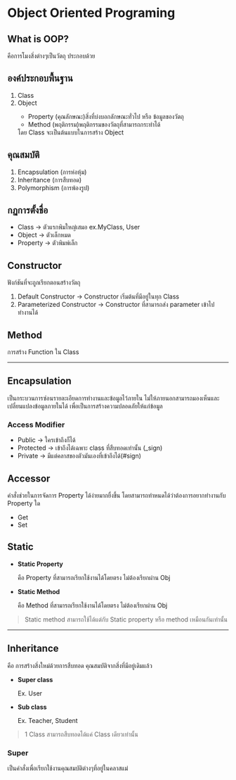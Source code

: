 # Object Oriented Programing

## What is OOP?
คือการโมงสิ่งต่างๆเป็นวัตถุ ประกอบด้วย

## องค์ประกอบพื้นฐาน
<ol>
  <li>Class</li>
  <li>Object</li>
    <ul>
      <li>Property (คุณลักษณะ)สิ่งที่บ่งบอกลักษณะทั่วไป หรือ ข้อมูลของวัตถุ</li>
      <li>Method (พฤติกรรม)พฤติกรรมของวัตถุที่สามารถกระทำได้</li>
    </ul>
    โดย Class จะเป็นต้นแบบในการสร้าง Object
</ol>

## คุณสมบัติ
<ol>
  <li>Encapsulation (การห่อหุ้ม)</li>
  <li>Inheritance (การสืบทอด)</li>
  <li>Polymorphism (การพ้องรูป)</li>
</ol>

## กฏการตั้งชื่อ
<ul>
  <li>Class -> ตัวแรกพิมใหญ๋เสมอ ex.MyClass, User</li>
  <li>Object -> ตัวเล็กหมด</li>
  <li>Property -> ตัวพิมพ์เล็ก</li>
</ul>

## Constructor
ฟังก์ชันที่จะถูกเรียกตอนสร้างวัตถุ
<ol>
  <li>Default Constructor -> Constructor เริ่มต้นที่มีอยู่ในทุก Class</li>
  <li>Parameterized Constructor -> Constructor ที่สามารถส่ง parameter เข้าไปทำงานได้</li>
</ol>

## Method
การสร้าง Function ใน Class

---

## Encapsulation
เป็นกระบวนการซ่อนรายละเอียดการทำงานและข้อมูลไว้ภายใน ไม่ให้ภายนอกสามารถมองเห็นและเปลี่ยนแปลงข้อมูลภายในได้ เพื่อเป็นการสร้างความปลอดภัยให้แก่ข้อมูล
### Access Modifier
<ul>
  <li>Public -> ใครเข้าถึงก็ได้</li>
  <li>Protected -> เข้าถึงได้เฉพาะ class ที่สืบทอดเท่านั้น (_sign)</li>
  <li>Private -> มีแต่คลาสของตัวมันเองที่เข้าถึงได้(#sign)</li>
</ul>

## Accessor
คำสั่งช่วยในการจัดการ Property ได้ง่ายมากยื่งขึ้น โดยสามารถทำหนดได้ว่าต้องการอยากทำงานกับ Property ใด
<ul>
  <li>Get</li>
  <li>Set</li>
</ul>

## Static
<ul>
  <li><strong>Static Property</strong></li>
    <p>
      คือ Property ที่สามารถเรียกใช้งานได้โดยตรง ไม่ต้องเรียกผ่าน Obj
    </p>
  <li><strong>Static Method</strong></li>
    <p>
      คือ Method ที่สามารถเรียกใช้งานได้โดยตรง ไม่ต้องเรียกผ่าน Obj
    </p>
</ul>

> Static method สามารถใช้ได้แต่กับ Static property หรือ method เหมือนกันเท่านั้น

---

## Inheritance
คือ การสร้างสิ่งใหม่ด้วยการสืบทอด คุณสมบัติจากสิ่งที่มีอยู่เดิมแล้ว
<ul>
  <li><strong>Super class</strong></li>
  <p>Ex. User</p>
  <li><strong>Sub class</strong></li>
  <p>Ex. Teacher, Student</p>
</ul>

> 1 Class สามารถสืบทอดได้แค่ Class เดียวเท่านั้น

### Super 
เป็นคำสั่งเพื่อเรียกใช้งานคุณสมบัติต่างๆที่อยู่ในคลาสแม่